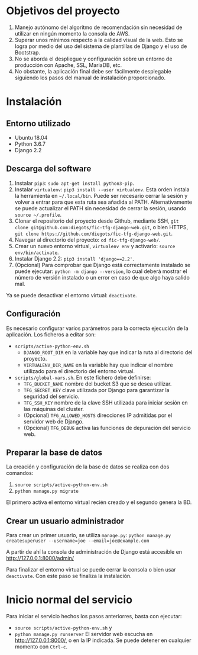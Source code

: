# Objetivos del proyecto

1. Manejo autónomo del algoritmo de recomendación sin necesidad de utilizar en ningún momento la consola de AWS.
2. Superar unos mínimos respecto a la calidad visual de la web. Esto se logra por medio del uso del sistema de plantillas de Django y el uso de Bootstrap.
3. No se aborda el despliegue y configuración sobre un entorno de producción con Apache, SSL, MariaDB, etc.
5. No obstante, la aplicación final debe ser fácilmente desplegable siguiendo los pasos del manual de instalación proporcionado.

# Instalación

## Entorno utilizado
- Ubuntu 18.04
- Python 3.6.7
- Django 2.2

## Descarga del software
1. Instalar ```pip3```: ```sudo apt-get install python3-pip```.
2. Instalar ```virtualenv```: ```pip3 install --user virtualenv```. Esta orden instala la herramienta en ```~/.local/bin```. Puede ser necesario cerrar la sesión y volver a entrar para que esta ruta sea añadida al PATH. Alternativamente se puede actualizar el PATH sin necesidad de cerrar la sesión, usando ```source ~/.profile```.
3. Clonar el repositorio del proyecto desde Github, mediante SSH, ```git clone git@github.com:diegots/fic-tfg-django-web.git```, o bien HTTPS, ```git clone https://github.com/diegots/fic-tfg-django-web.git```.
4. Navegar al directorio del proyecto: ```cd fic-tfg-django-web/```.
5. Crear un nuevo entorno virtual, ```virtualenv env``` y activarlo: ```source env/bin/activate```.
6. Instalar Django 2.2: ```pip3 install 'django==2.2'```.
7. (Opcional) Para comprobar que Django está correctamente instalado se puede ejecutar: ```python -m django --version```, lo cual deberá mostrar el número de versión instalado o un error en caso de que algo haya salido mal.

Ya se puede desactivar el entorno virtual: ```deactivate```.

## Configuración
Es necesario configurar varios parámetros para la correcta ejecución de la aplicación. Los ficheros a editar son:
- ```scripts/active-python-env.sh```
    - ```DJANGO_ROOT_DIR``` en la variable  hay que indicar la ruta al directorio del proyecto. 
    - ```VIRTUALENV_DIR_NAME``` en la variable  hay que indicar el nombre utilizado para el directorio del entorno virtual.
- ```scripts/global-vars.sh```. En este fichero debe definirse:
    - ```TFG_BUCKET_NAME``` nombre del bucket S3 que se desea utilizar.
    - ```TFG_SECRET_KEY``` clave utilizada por Django para garantizar la seguridad del servicio.
    - ```TFG_SSH_KEY``` nombre de la clave SSH utilizada para iniciar sesión en las máquinas del cluster.
    - (Opcional) ```TFG_ALLOWED_HOSTS``` direcciones IP admitidas por el servidor web de Django.
    - (Opcional) ```TFG_DEBUG``` activa las funciones de depuración del servicio web.

## Preparar la base de datos
La creación y configuración de la base de datos se realiza con dos comandos:
1. ```source scripts/active-python-env.sh```
2. ```python manage.py migrate```

El primero activa el entorno virtual recién creado y el segundo genera la BD.

## Crear un usuario administrador
Para crear un primer usuario, se utiliza ```manage.py```: 
```python manage.py createsuperuser --username=joe --email=joe@example.com```

A partir de ahí la consola de administración de Django está accesible en <http://127.0.0.1:8000/admin/>

Para finalizar el entorno virtual se puede cerrar la consola o bien usar ```deactivate```. Con este paso se finaliza la instalación.

# Inicio normal del servicio
Para iniciar el servicio hechos los pasos anteriorres, basta con ejecutar:
- ```source scripts/active-python-env.sh``` y
- ```python manage.py runserver```
El servidor web escucha en <http://127.0.0.1:8000/>, o en la IP indicada. Se puede detener en cualquier momento con ```Ctrl-c```.
